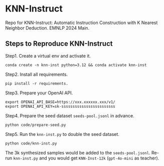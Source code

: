 # KNN-Instruct

Repo for KNN-Instruct: Automatic Instruction Construction with K Nearest Neighbor Deduction. EMNLP 2024 Main.

## Steps to Reproduce KNN-Instruct

Step1. Create a virtual env and activate it.

```shell
conda create -n knn-inst python=3.12 && conda activate knn-inst
```

Step2. Install all requirements.

```shell
pip install -r requirements.
```

Step3. Prepare your OpenAI API.

```
export OPENAI_API_BASE=https://xxx.xxxxxx.xxx/v1/
export OPENAI_API_KEY=sk-ssssssssssssssssssssssss
```

Step4. Prepare the seed dataset `seeds-pool.jsonl` in advance.

```shell
python code/prepare-seed.py
```

Step5. Run the `knn-inst.py` to double the seed dataset.

```shell
python code/knn-inst.py
```

The 3k synthesized samples would be added to the `seeds-pool.jsonl`. Re-run `knn-inst.py` and you would get `KNN-Inst-12k` (`gpt-4o-mini` as teacher).
